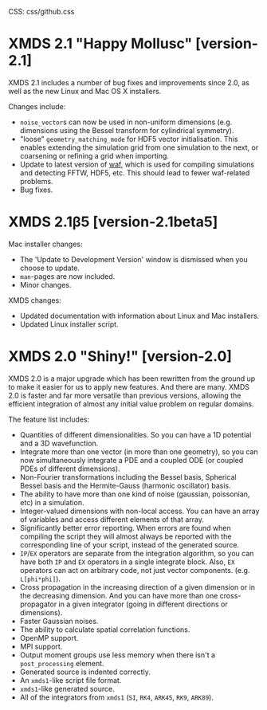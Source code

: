 CSS: css/github.css

# XMDS 2.1 "Happy Mollusc" [version-2.1]

XMDS 2.1 includes a number of bug fixes and improvements since 2.0, as well as the new Linux and Mac OS X installers.

Changes include:

* `noise_vector`s can now be used in non-uniform dimensions (e.g. dimensions using the Bessel transform for cylindrical symmetry).
* "loose" `geometry_matching_mode` for HDF5 vector initialisation.  This enables extending the simulation grid from one simulation to the next, or coarsening or refining a grid when importing.
* Update to latest version of [waf], which is used for compiling simulations and detecting FFTW, HDF5, etc. This should lead to fewer waf-related problems.
* Bug fixes.

[waf]: http://code.google.com/p/waf

# XMDS 2.1β5 [version-2.1beta5]

Mac installer changes:

* The 'Update to Development Version' window is dismissed when you choose to update.
* `man`-pages are now included.
* Minor changes.

XMDS changes:

* Updated documentation with information about Linux and Mac installers.
* Updated Linux installer script.

# XMDS 2.0 "Shiny!" [version-2.0]

XMDS 2.0 is a major upgrade which has been rewritten from the ground up to make it easier for us to apply new features. And there are many. XMDS 2.0 is faster and far more versatile than previous versions, allowing the efficient integration of almost any initial value problem on regular domains.

The feature list includes:

* Quantities of different dimensionalities. So you can have a 1D potential and a 3D wavefunction.
* Integrate more than one vector (in more than one geometry), so you can now simultaneously integrate a PDE and a coupled ODE (or coupled PDEs of different dimensions).
* Non-Fourier transformations including the Bessel basis, Spherical Bessel basis and the Hermite-Gauss (harmonic oscillator) basis.
* The ability to have more than one kind of noise (gaussian, poissonian, etc) in a simulation.
* Integer-valued dimensions with non-local access. You can have an array of variables and access different elements of that array.
* Significantly better error reporting. When errors are found when compiling the script they will almost always be reported with the corresponding line of your script, instead of the generated source.
* `IP`/`EX` operators are separate from the integration algorithm, so you can have both `IP` and `EX` operators in a single integrate block. Also, `EX` operators can act on arbitrary code, not just vector components. (e.g. `L[phi*phi]`).
* Cross propagation in the increasing direction of a given dimension or in the decreasing dimension. And you can have more than one cross-propagator in a given integrator (going in different directions or dimensions).
* Faster Gaussian noises.
* The ability to calculate spatial correlation functions.
* OpenMP support.
* MPI support.
* Output moment groups use less memory when there isn't a `post_processing` element.
* Generated source is indented correctly.
* An `xmds1`-like script file format.
* `xmds1`-like generated source.
* All of the integrators from `xmds1` (`SI`, `RK4`, `ARK45`, `RK9`, `ARK89`).
